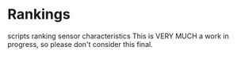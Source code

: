 # Rankings
scripts ranking sensor characteristics
This is VERY MUCH a work in progress, so please don't consider this final.
